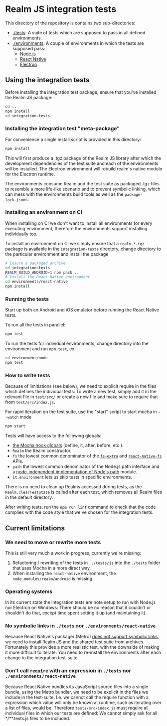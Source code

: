 # Realm JS integration tests

This directory of the repository is contains two sub-directories:
- [./tests](./tests): A suite of tests which are supposed to pass in all defined environments.
- [./environments](./environments): A couple of environments in which the tests are supposed pass:
  - [Node.js](./environments/node/README.md)
  - [React Native](./environments/react-native/README.md)
  - [Electron](./environments/electron/README.md)

## Using the integration tests

Before installing the integration test package, ensure that you've installed the Realm JS package:

```bash
cd ..
npm install
cd integration-tests
```

### Installing the integration test "meta-package"

For convenience a single install script is provided in this directory:

```bash
npm install
```

This will first produce a .tgz package of the Realm JS library after which the development dependencies of the test
suite and each of the environments will be installed. The Electron environment will rebuild realm's native module
for the Electron runtime.

The environments consume Realm and the test suite as packaged .tgz files to resemble a more life-like scenario and
to prevent symbolic linking, which can mess with the environments build tools as well as the `package-lock.json`s.

### Installing an environment on CI

When installing on CI we don't want to install all environments for every executing environment, therefore the
environments support installing individually too.

To install an environment on CI we simply ensure that a `realm-*.tgz` package is available in the `integration-tests`
directory, change directory to the particular environment and install the package

```bash
# Ensure a packaged archive
cd integration-tests
REALM_BUILD_ANDROID=1 npm pack ..
# Install the React Native environment
cd environments/react-native
npm install
```

### Running the tests

Start up both an Android and iOS emulator before running the React Native tests.

To run all the tests in parallel:

```bash
npm test
```

To run the tests for individual environments, change directory into the environment and run `npm test`, ex.

```bash
cd environment/node
npm test
```

### How to write tests

Because of limitiations (see below), we need to explicit require in the files which defines the individual tests: To
write a new test, simply add it in the relevant file in `test/src/` or create a new file and make sure to require
that from `test/src/index.js`.

For rapid iteration on the test suite, use the "start" script to start mocha in `--watch` mode

```bash
npm start
```

Tests will have access to the following globals:

- [the Mocha hook globals](https://mochajs.org/#hooks) (define, it, after, before, etc.).
- `Realm` the Realm constructor.
- `fs` the lowest common denominator of the [`fs-extra`](https://www.npmjs.com/package/fs-extra) and
  [`react-native-fs`](https://www.npmjs.com/package/react-native-fs) APIs.
- `path` the lowest common denominator of the Node.js path interface and a
  [node-independent implementation of Node's path](https://www.npmjs.com/package/path-browserify) module.
- `it.environment` lets us skip tests in specific environments.

There is no need to clean up Realms accessed during tests, as the `Realm.clearTestState` is called after each test,
which removes all Realm files in the default directory.

After writing tests, run the `npm run lint` command to check that the code complies with the code style that we've
chosen for the integration tests.

## Current limitations

### We need to move or rewrite more tests

This is still very much a work in progress, currently we're missing:
1. Refactoring / rewriting of the tests in `../tests/js` into the `./tests` folder that uses Mocha in a more direct way.
2. When installing the `react-native` environment, the `node_modules/realm/android` is missing.

### Operating systems

In its current state the integration tests are note setup to run with Node.js nor Electron on Windows:
There should be no reason that it couldn't or shouldn't do that, except time spent setting it up (and maintaining it).

### No symbolic links in `./tests` nor `./environments/react-native`

Because React Native's packager (Metro) [does not support symbolic links](https://github.com/facebook/metro/issues/1),
we need to install Realm JS and the shared test suite from archives. Fortunately this provides a more realistic test,
with the downside of making it more difficult to iterate: You need to re-install the environments after each change to
the integration test-suite.

### Don't call `require` with an expression in `./tests` nor `./environments/react-native`

Because React Native bundles its JavaScript source files into a single bundle, using the Metro bundler, we need to be
explicit in the files we include in the test-suite. I.e. we cannot call the require function with a expression which
value will only be known at runtime, such as iterating over a list of files, would be. Therefore `tests/src/index.js`
must require all individual files in which our tests are defined: We cannot simply ask for all */**.tests.js files to
be included.
